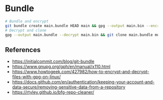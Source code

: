 # Bundle

```bash
# Bundle and encrypt
git bundle create main.bundle HEAD main && gpg --output main.bin --encrypt --sign --recipient <key> main.bundle && rm main.bundle
# Decrypt and clone
gpg --output main.bundle --decrypt main.bin && git clone main.bundle mutation_testing && rm main.bundle
```

## References

- https://initialcommit.com/blog/git-bundle
- https://www.gnupg.org/gph/en/manual/x110.html
- https://www.howtogeek.com/427982/how-to-encrypt-and-decrypt-files-with-gpg-on-linux/
- https://docs.github.com/en/authentication/keeping-your-account-and-data-secure/removing-sensitive-data-from-a-repository
- https://rtyley.github.io/bfg-repo-cleaner/
